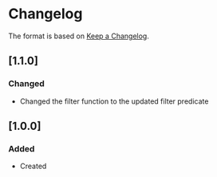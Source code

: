 # Changelog
The format is based on [Keep a Changelog](https://keepachangelog.com/en/1.0.0/).

## [1.1.0]
### Changed
- Changed the filter function to the updated filter predicate

## [1.0.0]
### Added
- Created

